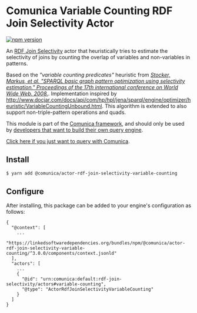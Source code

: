 # Comunica Variable Counting RDF Join Selectivity Actor

[![npm version](https://badge.fury.io/js/%40comunica%2Factor-rdf-join-selectivity-variable-counting.svg)](https://www.npmjs.com/package/@comunica/actor-rdf-join-selectivity-variable-counting)

An [RDF Join Selectivity](https://github.com/comunica/comunica/tree/master/packages/bus-rdf-join-selectivity) actor
that heuristically tries to estimate the selectivity of joins by counting the overlap of variables and non-variables
in patterns. 

Based on the _"variable counting predicates"_ heuristic from
[_Stocker, Markus, et al. "SPARQL basic graph pattern optimization using selectivity estimation." Proceedings of the 17th international conference on World Wide Web. 2008._](https://www.semanticscholar.org/paper/SPARQL-basic-graph-pattern-optimization-using-Stocker-Seaborne/da4d7bf764d918f6dfb2b285dfc3e12da7b62b00).
Implementation inspired by http://www.docjar.com/docs/api/com/hp/hpl/jena/sparql/engine/optimizer/heuristic/VariableCountingUnbound.html.
This algorithm is extended to also support non-triple-pattern operations and quads.

This module is part of the [Comunica framework](https://github.com/comunica/comunica),
and should only be used by [developers that want to build their own query engine](https://comunica.dev/docs/modify/).

[Click here if you just want to query with Comunica](https://comunica.dev/docs/query/).

## Install

```bash
$ yarn add @comunica/actor-rdf-join-selectivity-variable-counting
```

## Configure

After installing, this package can be added to your engine's configuration as follows:
```text
{
  "@context": [
    ...
    "https://linkedsoftwaredependencies.org/bundles/npm/@comunica/actor-rdf-join-selectivity-variable-counting/^3.0.0/components/context.jsonld"  
  ],
  "actors": [
    ...
    {
      "@id": "urn:comunica:default:rdf-join-selectivity/actors#variable-counting",
      "@type": "ActorRdfJoinSelectivityVariableCounting"
    }
  ]
}
```
